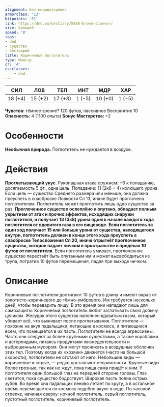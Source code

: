 ```yaml
---
alignment: без мировоззрения
armorclass: '13'
hitpoints: '51'
link: https://dnd.su/bestiary/8866-brown-scavver/
size: Большой
speed: '0'
tags:
- dnd
- существо
- бестиарий
title: Коричневый поглотитель
type: Монстр
cr: '4'
cssclasses:
    - dnd
---
```



| СИЛ | ЛОВ | ТЕЛ | ИНТ | МДР | ХАР |
|---|---|---|---|---|---|
| 18 (+4) | 15 (+2) | 17 (+3) | 1 (-5) | 10 (+0) | 1 (-5) |
**Чувства:** тёмное зрение? 120 футов, пассивное Восприятие 10
**Опасность:** 4 (1100 опыта)
**Бонус Мастерства:** +2


# Особенности
**Необычная природа.** Поглотитель не нуждается в воздухе.


# Действия
**Проглатывающий укус.** Рукопашная атака оружием: +6 к попаданию, досягаемость 5 фт., одна цель. Попадание: 11 (2к6 + 4) колющего урона. Если цель — существо Среднего размера или меньше, она должна преуспеть в спасброске Ловкости Сл 13, иначе будет проглочена поглотителем. Поглотитель может проглотить лишь одно существо за раз.
**Проглоченное существо ослеплёно и опутано, обладает полным укрытием от атак и прочих эффектов, исходящих снаружи поглотителя, и получает 13 (3к8) урона ядом в начале каждого хода поглотителя от ядовитого газа в его пищеводе.** 
**Если поглотитель за один ход получает 15 или больше урона от существа, находящегося внутри, поглотитель должен в конце этого хода преуспеть в спасброске Телосложения Сл 20, иначе отрыгнёт проглоченное существо, которое падает ничком в пространстве в пределах 10 футов от поглотителя.** Если поглотитель умирает, проглоченное существо перестаёт быть опутанным им и может высвободиться из трупа, потратив 10 футов перемещения, падая при выходе ничком.


# Описание
Коричневые поглотители достигают 10 футов в длину и имеют окрас от золотисто-коричневого до тёмно-умбрового. Им требуется несколько дней, чтобы переварить пищу. В это время они нападают лишь для самозащиты. Коричневый поглотитель любит заглатывать свою добычу целиком. Желудок этого существа наполнен ядовитым газом, который убивает всё, что выживает после проглатывания.     Поглотители — похожие на акул падальщики, летающие в космосе, и питающиеся всем, что помещается в их пасть. Поглотители не всегда агрессивны. Часто они следуют за более крупными существами, а также кораблями и астероидами, питаясь продуктами жизнедеятельности и выброшенным мусором. Они могут проникать в воздушные оболочки этих тел. Поэтому когда их «хозяин» движется (часто на большой скорости), поглотители не отстают от него. Небольшие виды — коричневые и серые, — редко доставляют неприятности. Крупные виды более грозные, так как не ждут, пока пища сама придёт к ним. У поглотителя один большой глаз на передней стороне головы. Глаз светится, пока существо бодрствует. Широкая пасть полна острых зубов. Во время сна падальщик лениво летает по кругу, а в остальное время перемещается по космосу подобно акуле в воде. По часовой стрелке, начиная сверху: ночной поглотитель, серый поглотитель, пустотный поглотитель, коричневый поглотитель.
